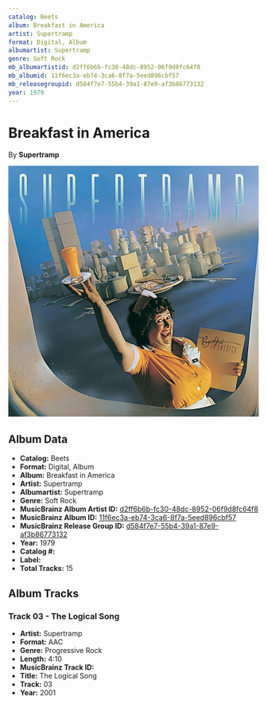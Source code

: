 ```yaml
---
catalog: Beets
album: Breakfast in America
artist: Supertramp
format: Digital, Album
albumartist: Supertramp
genre: Soft Rock
mb_albumartistid: d2ff6b6b-fc30-48dc-8952-06f9d8fc64f8
mb_albumid: 11f6ec3a-eb74-3ca6-8f7a-5eed896cbf57
mb_releasegroupid: d584f7e7-55b4-39a1-87e9-af3b86773132
year: 1979
---
```


# Breakfast in America

By **Supertramp**

![](../../assets/beetscovers/Supertramp-Breakfast_in_America.jpg)

## Album Data

- **Catalog:** Beets
- **Format:** Digital, Album
- **Album:** Breakfast in America
- **Artist:** Supertramp
- **Albumartist:** Supertramp
- **Genre:** Soft Rock
- **MusicBrainz Album Artist ID:** [d2ff6b6b-fc30-48dc-8952-06f9d8fc64f8](https://musicbrainz.org/artist/d2ff6b6b-fc30-48dc-8952-06f9d8fc64f8)
- **MusicBrainz Album ID:** [11f6ec3a-eb74-3ca6-8f7a-5eed896cbf57](https://musicbrainz.org/release/11f6ec3a-eb74-3ca6-8f7a-5eed896cbf57)
- **MusicBrainz Release Group ID:** [d584f7e7-55b4-39a1-87e9-af3b86773132](https://musicbrainz.org/release-group/d584f7e7-55b4-39a1-87e9-af3b86773132)
- **Year:** 1979
- **Catalog #:** 
- **Label:** 
- **Total Tracks:** 15

## Album Tracks

### Track 03 - The Logical Song

- **Artist:** Supertramp
- **Format:** AAC
- **Genre:** Progressive Rock
- **Length:** 4:10
- **MusicBrainz Track ID:** [](https://musicbrainz.org/recording/)
- **Title:** The Logical Song
- **Track:** 03
- **Year:** 2001

